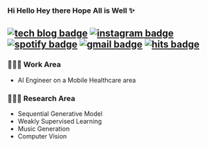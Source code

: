 ### Hi Hello Hey there Hope All is Well ✨ 
[![tech blog badge](https://img.shields.io/badge/Tech%20Blog-8066F3?style=flat-square&logo=Github&logoColor=white&link=https://rimiiii.github.io/)](https://doodleryul.github.io)
[![instagram badge](https://img.shields.io/badge/Instagram-E4405F?style=flat-square&logo=Instagram&logoColor=white&link=https://www.instagram.com/rimiiii_u)](https://www.instagram.com/doodleryul/)
[![spotify badge](https://img.shields.io/badge/spotify-1DB954?style=flat-square&logo=spotify&logoColor=white&link=https://open.spotify.com/user/31pxeueydqcrri4klsx73pztj2ay)](https://open.spotify.com/user/31pxeueydqcrri4klsx73pztj2ay)
[![gmail badge](https://img.shields.io/badge/Gmail-d14836?style=flat-square&logo=Gmail&logoColor=white&link=rimiiii.u@gmail.com)](mailto:rimiiii.u@gmail.com)
[![hits badge](https://hits.seeyoufarm.com/api/count/incr/badge.svg?url=https%3A%2F%2Fgithub.com%2Fdoodleryul&count_bg=%233D89C8&title_bg=%23555555&icon=github.svg&icon_color=%23E7E7E7&title=hits&edge_flat=false)](https://hits.seeyoufarm.com)
---
### 👩🏻‍💻 Work Area
- AI Engineer on a Mobile Healthcare area

### 👩🏻‍🎓 Research Area
- Sequential Generative Model
- Weakly Supervised Learning
- Music Generation
- Computer Vision

